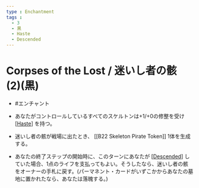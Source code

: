 ```yaml
---
type : Enchantment
tags : 
  - 3
  - 黒
  - Haste
  - Descended
---
```

# Corpses of the Lost / 迷いし者の骸 (2)(黒)

* #エンチャント

* あなたがコントロールしているすべてのスケルトンは+1/+0の修整を受け [[Haste]] を持つ。
* 迷いし者の骸が戦場に出たとき、 [[B22 Skeleton Pirate Token]] 1体を生成する。
* あなたの終了ステップの開始時に、このターンにあなたが [[Descended]] していた場合、1点のライフを支払ってもよい。そうしたなら、迷いし者の骸をオーナーの手札に戻す。(パーマネント・カードがいずこかからあなたの墓地に置かれたなら、あなたは落魄する。)

[//begin]: # "Autogenerated link references for markdown compatibility"
[Haste]: ../../KeywordAbilities/Haste.md "Haste / 速攻"
[Descended]: ../../KeywordAbilities/Descended.md "Descended / 落魄"
[//end]: # "Autogenerated link references"
